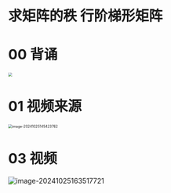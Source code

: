 # 求矩阵的秩 行阶梯形矩阵



# 00 背诵

<img src="https://cvp.oss-cn-shanghai.aliyuncs.com/202410251629799.png" style="zoom:50%;" />



# 01 视频来源

<img src="https://cvp.oss-cn-shanghai.aliyuncs.com/202410251454801.png" alt="image-20241025145423762" style="zoom:50%;" />



# 03 视频

![image-20241025163517721](https://cvp.oss-cn-shanghai.aliyuncs.com/202410251635793.png)
